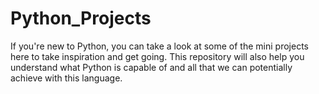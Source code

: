 # Python_Projects
If you're new to Python, you can take a look at some of the mini projects here to take inspiration and get going. 
This repository will also help you understand what Python is capable of and all that we can potentially achieve with this language.
